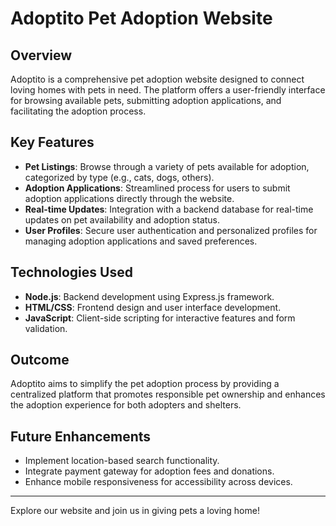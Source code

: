 # Adoptito Pet Adoption Website

## Overview

Adoptito is a comprehensive pet adoption website designed to connect loving homes with pets in need. The platform offers a user-friendly interface for browsing available pets, submitting adoption applications, and facilitating the adoption process.

## Key Features

- **Pet Listings**: Browse through a variety of pets available for adoption, categorized by type (e.g., cats, dogs, others).
- **Adoption Applications**: Streamlined process for users to submit adoption applications directly through the website.
- **Real-time Updates**: Integration with a backend database for real-time updates on pet availability and adoption status.
- **User Profiles**: Secure user authentication and personalized profiles for managing adoption applications and saved preferences.

## Technologies Used

- **Node.js**: Backend development using Express.js framework.
- **HTML/CSS**: Frontend design and user interface development.
- **JavaScript**: Client-side scripting for interactive features and form validation.

## Outcome

Adoptito aims to simplify the pet adoption process by providing a centralized platform that promotes responsible pet ownership and enhances the adoption experience for both adopters and shelters.

## Future Enhancements

- Implement location-based search functionality.
- Integrate payment gateway for adoption fees and donations.
- Enhance mobile responsiveness for accessibility across devices.

---

Explore our website and join us in giving pets a loving home!

